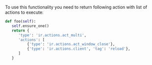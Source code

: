 To use this functionality you need to return following action with list
of actions to execute:

``` python
def foo(self):
   self.ensure_one()
   return {
      'type': 'ir.actions.act_multi',
      'actions': [
          {'type': 'ir.actions.act_window_close'},
          {'type': 'ir.actions.client', 'tag': 'reload'},
      ]
   }
```
